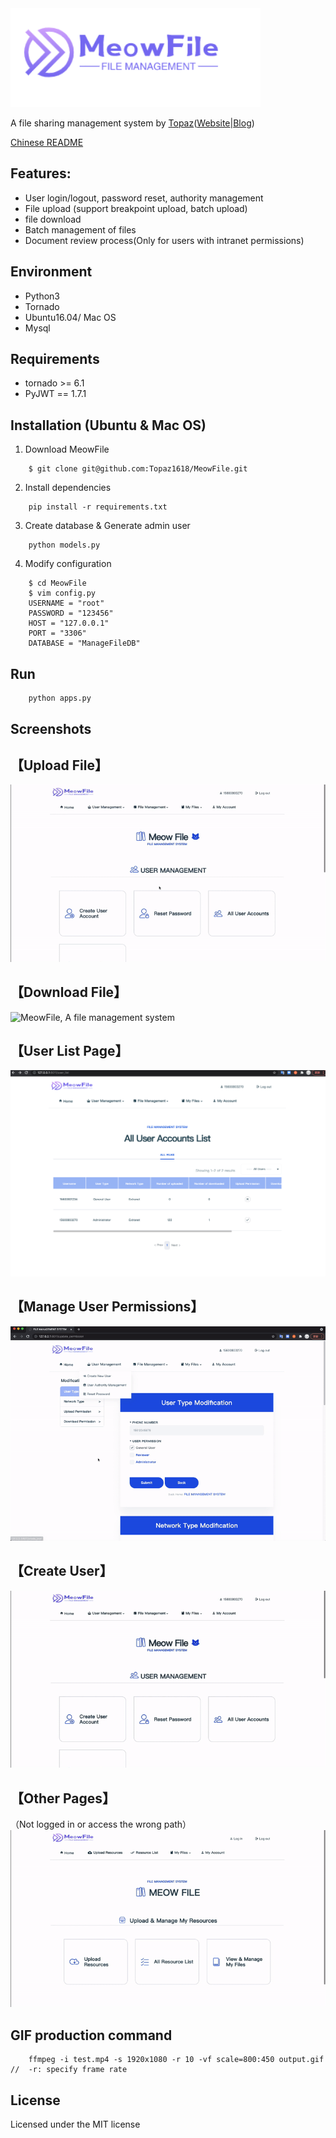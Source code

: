 <img src='static/images/meowfile.png' width='400' title='MeowFile, A file management system'>

A file sharing management system by [Topaz](https://topaz1618.github.io/about)([Website](http://topazaws.com/)|[Blog](https://topaz1618.github.io/blog/))

[Chinese README](https://github.com/Topaz1618/FileManageSystem/blob/master/README_CN.md)


## Features:
- User login/logout, password reset, authority management
- File upload (support breakpoint upload, batch upload)
- file download
- Batch management of files
- Document review process(Only for users with intranet permissions)

## Environment
- Python3
- Tornado
- Ubuntu16.04/ Mac OS
- Mysql

## Requirements
- tornado >= 6.1
- PyJWT == 1.7.1

## Installation (Ubuntu & Mac OS)
1. Download MeowFile
```
    $ git clone git@github.com:Topaz1618/MeowFile.git
```

2. Install dependencies
```
    pip install -r requirements.txt
```

3. Create database & Generate admin user
```
    python models.py
```

4. Modify configuration
```
    $ cd MeowFile
    $ vim config.py
    USERNAME = "root"
    PASSWORD = "123456"
    HOST = "127.0.0.1"
    PORT = "3306"
    DATABASE = "ManageFileDB"
```


## Run
```
    python apps.py
```

## Screenshots

## 【Upload File】
<img src='static/images/upload.gif' title='MeowFile, A file management system'>

## 【Download File】
<img src='static/images/download1.gif' title='MeowFile, A file management system'>

## 【User List Page】
<img src='static/images/user_list.png' width='800' title='MeowFile, A file management system'>

## 【Manage User Permissions】
<img src='static/images/user_management.gif'   title='MeowFile, A file management system'>

## 【Create User】
<img src='static/images/create_user.gif' title='MeowFile, A file management system'>

## 【Other Pages】
（Not logged in or access the wrong path）
<img src='static/images/others.gif' title='MeowFile, A file management system'>

## GIF production command
```
    ffmpeg -i test.mp4 -s 1920x1080 -r 10 -vf scale=800:450 output.gif //  -r: specify frame rate
```

## License
Licensed under the MIT license